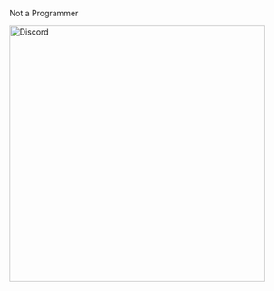 
<p align="left">Not a Programmer</p>

<p align="leftr">
    <a href="https://discord.com/users/566507480788631552"><img src="https://lanyard.cnrad.dev/api/566507480788631552?borderRadius=20px&amp;bg=transparent" alt="Discord" width="450"/></a>
</p>

